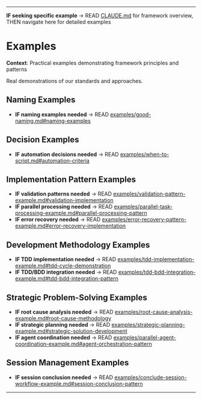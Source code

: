 
---

**IF seeking specific example** → READ [CLAUDE.md](../CLAUDE.md#system-navigation) for framework overview, THEN navigate here for detailed examples


# Examples

**Context**: Practical examples demonstrating framework principles and patterns


Real demonstrations of our standards and approaches.

## Naming Examples
- **IF naming examples needed** → READ [examples/good-naming.md#naming-examples](examples/good-naming.md#naming-examples)

## Decision Examples
- **IF automation decisions needed** → READ [examples/when-to-script.md#automation-criteria](examples/when-to-script.md#automation-criteria)

## Implementation Pattern Examples
- **IF validation patterns needed** → READ [examples/validation-pattern-example.md#validation-implementation](examples/validation-pattern-example.md#validation-implementation)
- **IF parallel processing needed** → READ [examples/parallel-task-processing-example.md#parallel-processing-pattern](examples/parallel-task-processing-example.md#parallel-processing-pattern)
- **IF error recovery needed** → READ [examples/error-recovery-pattern-example.md#error-recovery-implementation](examples/error-recovery-pattern-example.md#error-recovery-implementation)

## Development Methodology Examples
- **IF TDD implementation needed** → READ [examples/tdd-implementation-example.md#tdd-cycle-demonstration](examples/tdd-implementation-example.md#tdd-cycle-demonstration)
- **IF TDD/BDD integration needed** → READ [examples/tdd-bdd-integration-example.md#tdd-bdd-integration-pattern](examples/tdd-bdd-integration-example.md#tdd-bdd-integration-pattern)

## Strategic Problem-Solving Examples
- **IF root cause analysis needed** → READ [examples/root-cause-analysis-example.md#root-cause-methodology](examples/root-cause-analysis-example.md#root-cause-methodology)
- **IF strategic planning needed** → READ [examples/strategic-planning-example.md#strategic-solution-development](examples/strategic-planning-example.md#strategic-solution-development)
- **IF agent coordination needed** → READ [examples/parallel-agent-coordination-example.md#agent-orchestration-pattern](examples/parallel-agent-coordination-example.md#agent-orchestration-pattern)

## Session Management Examples
- **IF session conclusion needed** → READ [examples/conclude-session-workflow-example.md#session-conclusion-pattern](examples/conclude-session-workflow-example.md#session-conclusion-pattern)

---
